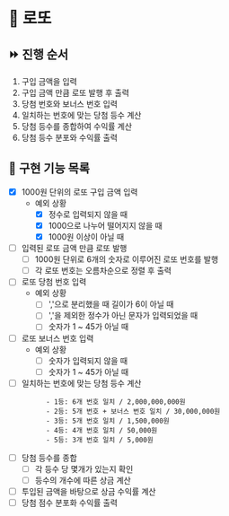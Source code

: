 # 🎲 로또

## ⏩ 진행 순서

1. 구입 금액을 입력
2. 구입 금액 만큼 로또 발행 후 출력
3. 당첨 번호와 보너스 번호 입력
4. 일치하는 번호에 맞는 당첨 등수 계산
5. 당첨 등수를 종합하여 수익률 계산
6. 당첨 등수 분포와 수익률 출력

## 🧾 구현 기능 목록

- [x] 1000원 단위의 로또 구입 금액 입력
    - 예외 상황
        - [x] 정수로 입력되지 않을 때
        - [x] 1000으로 나누어 떨어지지 않을 때
        - [x] 1000원 이상이 아닐 때

- [ ] 입력된 로또 금액 만큼 로또 발행
    - [ ] 1000원 단위로 6개의 숫자로 이루어진 로또 번호를 발행
    - [ ] 각 로또 번호는 오름차순으로 정렬 후 출력

- [ ] 로또 당첨 번호 입력
    - 예외 상황
        - [ ] ','으로 분리했을 때 길이가 6이 아닐 때
        - [ ] ','을 제외한 정수가 아닌 문자가 입력되었을 때
        - [ ] 숫자가 1 ~ 45가 아닐 때

- [ ] 로또 보너스 번호 입력
    - 예외 상황
        - [ ] 숫자가 입력되지 않을 때
        - [ ] 숫자가 1 ~ 45가 아닐 때
- [ ] 일치하는 번호에 맞는 당첨 등수 계산
    ```
          - 1등: 6개 번호 일치 / 2,000,000,000원
          - 2등: 5개 번호 + 보너스 번호 일치 / 30,000,000원
          - 3등: 5개 번호 일치 / 1,500,000원
          - 4등: 4개 번호 일치 / 50,000원
          - 5등: 3개 번호 일치 / 5,000원
    ```
- [ ] 당첨 등수를 종합
    - [ ] 각 등수 당 몇개가 있는지 확인
    - [ ] 등수의 개수에 따른 상금 계산
- [ ] 투입된 금액을 바탕으로 상금 수익률 계산
- [ ] 당첨 점수 분포화 수익률 출력 
